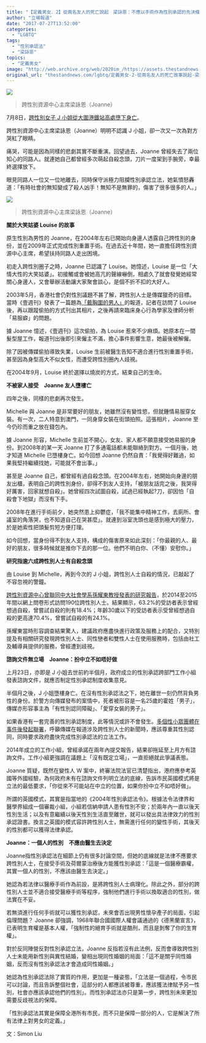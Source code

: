 ```yaml
---
title: "【定義男女．2】從兩名友人的死亡說起　梁詠恩：不應以手術作為性別承認的先決條件"
author: "立場報道"
date: "2017-07-27T13:52:00"
categories:
  - "LGBTQ"
tags:
  - "性別承認法"
  - "梁詠恩"
topics:
  - "定義男女"
image: "http://web.archive.org/web/2020im_/https://assets.thestandnews.com/media/photos/IMG_0677_beljB_EBkLz.png"
original_url: "thestandnews.com/lgbtq/定義男女-2-從兩名友人的死亡故事說起-梁詠恩-不應以手術作為性別承認的先決條件"
---
```

![](http://web.archive.org/web/2020im_/https://assets.thestandnews.com/media/photos/IMG_0677_beljB_EBkLz.png)
> 跨性別資源中心主席梁詠恩（Joanne）

7月8日，[跨性別女子 J 小姐從大圍港鐵站高處墮下身亡](../../lgbtq/%E8%B7%A8%E6%80%A7%E5%88%A5%E5%A5%B3%E5%AD%90%E8%87%AA%E6%AE%BA-%E6%80%A7%E5%B0%8F%E7%9C%BE%E8%81%AF%E7%BD%B2%E4%BF%83%E6%94%BF%E5%BA%9C%E7%AB%8B%E6%80%A7%E5%88%A5%E6%89%BF%E8%AA%8D%E6%B3%95-%E7%B1%B2%E5%82%B3%E5%AA%92%E5%B0%8A%E9%87%8D%E6%80%A7%E5%88%A5%E8%AA%8D%E5%90%8C/)。

跨性別資源中心主席梁詠恩（Joanne）明明不認識 J 小姐，卻一次又一次為對方哭紅了眼睛。

痛哭，可能是因為同樣的悲劇其實不斷重演。回望過去，Joanne 曾經失去了兩位知心的同路人。就連她自己都曾經多次萌起自殺念頭，刀片一度架到手腕旁，幸最終選擇放下。

眼見同路人一位又一位地離去，同時保守派極力阻攔性別承認立法，她氣憤怒轟道：「有時社會的無知變成了殺人凶手！無知不是無罪的，傷害了很多很多的人。」

![](http://web.archive.org/web/2020im_/https://assets.thestandnews.com/media/photos/IMG_0666_cxaaN_uaHg4.png)
> 跨性別資源中心主席梁詠恩（Joanne）

**關於大笑姑婆 Louise 的故事**

原生性別為男性的 Joanne，在2004年左右已開始向身邊人透露自己跨性別的身份，並在2009年正式完成性別重置手術。在過去近十年間，她一直擔任跨性別資源中心主席，希望扶持同路人走出困境。

初走入跨性別圈子之時，Joanne 已認識了 Louise。她憶述，Louise 是一位「大情大性的大笑姑婆」。初接觸或會被她高亢的聲線嚇倒，相處久了就會發覺她經常關心身邊人，又會舉辦活動讓大家聚會談心，是個不折不扣的大好人。

2003年5月，香港社會仍對性別議題不甚了解，跨性別人士是傳媒獵奇的目標。當時《壹週刊》發表了一篇題為[「戴胸圍的男人」](http://web.archive.org/web/20210917120232/http://hk.next.nextmedia.com/article/688/3291021)的報道，記者在訪問了 Louise 後，再以跟蹤偷拍的方式刊出其相片，之後再請來臨床身心行為學家及律師分析「易服癖」的問題。

據 Joanne 憶述，《壹週刊》這次偷拍，為 Louise 惹來不少麻煩。她原本在一間髮型屋工作，報道刊出後即引來僱主不滿，擔心事件影響生意，她最後被解僱。

除了因被傳媒偷拍導致失業，Louise 生前被醫生告知不適合進行性別重置手術，甚至因為身型高大不似女性，而遭受跨性別圈內人歧視。

在2004年9月，Louise 終於選擇以燒炭的方式，結束自己的生命。

**不被家人接受　Joanne 友人墮樓亡**

四年之後，同樣的悲劇再次發生。

Michelle 與 Joanne 是非常要好的朋友，她雖然沒有變性慾，但就鍾情易服穿女裝。有一次，二人特意到澳門，一同身穿女裝在街頭拍照。這張相片，Joanne 至今仍珍而重之放在錢包內。

據 Joanne 形容，Michelle 生前並不開心，女友、家人都不願意接受她易服的身份。到2008年的某一天 Joanne 打了多通電話都未能聯絡到對方。一個月後，她才知道 Michelle 已墮樓身亡。如今回想 Joanne 仍然自責：「我覺得好難過，如果我堅持繼續找她，可能就不會出事。」

甚至是 Joanne 自己，都曾經有過自殺念頭。在2004年左右，她開始向身邊的朋友出櫃，表明自己的跨性別身份，卻得不到友人支持，「被朋友話完之後，我哭得好厲害，回家就想自殺」。她曾經四次試圖自殺，試過已經執起?刀，卻因怕「自殺會下地獄」而沒有下手。

2008年在進行手術前夕，她突然患上抑鬱症，「我不能集中精神工作，去廁所、會議室的角落哭，也不知道自己在哭甚麼」。就連到浴室洗頭也是感到極大的壓力，於是她索性把頭髮剪短方便打理。

如今回想，當身份得不到友人支持，構成的傷害原來如此深刻：「你最親的人、最好的朋友，很多時候就是推你下去的那一位。他們不明白你、（不懂）安慰你。」

**研究指逾六成跨性別人士有自殺念頭**

由 Louise 到 Michelle，再到今次的 J 小姐，跨性別人士自殺的情況，已敲起了不容忽視的警鐘。

[跨性別資源中心曾聯同中大社會學系孫耀東教授發表的研究報告](http://web.archive.org/web/20210917120232/http://tgr.org.hk/joomla30/index.php/zh/2/2016-10-17-13-15-32)，於2014至2015年間以網上問卷形式訪問190位跨性別人士。結果顯示，63.2%的受訪者表示曾經想過自殺，曾嘗試自殺的則有18.4%；年齡30歲以下的受訪者表示受曾經想過自殺的更高達70.4%，曾嘗試自殺的有24.1%。

孫耀東當時形容調查結果驚人，建議政府應盡快進行政策及服務上的配合，又特別提及有相關研究發現跨性別人士、同性戀者和雙性人士在使用服務時，包括由社工及輔導員提供的服務，曾經遭到歧視。

**諮詢文件無立場　Joanne：扮中立不如唔好做**

上月23日，亦即是 J 小姐去世前約半個月，政府成立的性別承認跨部門工作小組發表諮詢文件，就應否制定性別承認制度收集意見。

半個月之後，J 小姐墮樓身亡。在沒有性別承認法之下，她在離世一刻仍然背負男性的身份。於警方向傳媒發布的案情中，死者被形容是一名25歲的霍姓「男子」，傳媒亦形容事主為「有性別認同障礙」、「愛穿女裝的男子」。

如果香港有一套完善的性別承認制度，此等情況或許不會發生。[多個性小眾團體在事件後發起聯署](../../lgbtq/%E8%B7%A8%E6%80%A7%E5%88%A5%E5%A5%B3%E5%AD%90%E8%87%AA%E6%AE%BA-%E6%80%A7%E5%B0%8F%E7%9C%BE%E8%81%AF%E7%BD%B2%E4%BF%83%E6%94%BF%E5%BA%9C%E7%AB%8B%E6%80%A7%E5%88%A5%E6%89%BF%E8%AA%8D%E6%B3%95-%E7%B1%B2%E5%82%B3%E5%AA%92%E5%B0%8A%E9%87%8D%E6%80%A7%E5%88%A5%E8%AA%8D%E5%90%8C/)，呼籲傳媒在報道涉及跨性別人士的新聞時，應該尊重其性別認同，同時要求政府盡快完成性別承認法的立法工作。

2014年成立的工作小組，曾經承諾在兩年內提交報告，結果卻拖延至上月方有諮詢文件。工作小組更強調在議題上「沒有既定立場」，一直拒絕就此爭議表態。

Joanne 質疑，既然在變性人 W 案中，終審法院法官已清楚指出，港府應參考英國等外國經驗，為何政府未有在諮詢文件列明立法的底線，告訴市民英國模式將是立法的最低要求，「你從來不可能站在中立的位置，如果你扮中立不如唔好做」。

所謂的英國模式，其實是指當地的《2004年性別承認法令》。根據法令法律界和醫學界組成一個審裁小組，小組若信納申請人患有性別不安；於兩年內一直以後天性別生活；以及有意繼續以後天性別生活直至離世，就可以發出具法律效力的性別承認證書。換言之英國的模式容許跨性別人士，無需進行任何的變性手術，其後天的性別都可以獲得法律承認。

**Joanne：一個人的性別　不應由醫生去決定**

Joanne指性別承認法在細節上仍有很多討論空間，但她的底線就是法律不應要求跨性別人士，在接受手術及荷爾蒙治療後方能獲性別承認：「這是一個醫療霸權，其實一個人的性別，不應該由醫生去決定。」

她認為若法律以醫療手術作為前設，是將跨性別人士病理化。除此之外，部分的跨性別人士並不適合接受醫療手術等程序，強制他們進行手術以換取適合的性別，做法實在不妥。

若無須進行任何手術就可以獲性別承認，未來會否出現男性懷孕產子的局面，引起倫理問題？ Joanne 卻強調，1968年聯合國國際人權會議通過的《德黑蘭宣言》，已表明生育權是基本人權，「強制性的絕育手術就是酷刑，而且是剝奪了你的生育權」。

對於反同陣營反對性別承認立法，Joanne 反指若沒有此法例，反而會導致跨性別人士未能用新性別與異性結婚，變相出現同性婚姻的局面：「這不是關乎同性婚姻，反而沒有性別承認法才會造成同性婚姻。」

她認為性別承認法除了實質的作用，更加是一種姿態，「立法是一個過程，令市民可以討論，而且告訴整個社會，這部分的人都應該被尊重，應該獲法律賦予另一性別，社會亦應該承認他們的性別」。而性別承認法亦只是第一步，跨性別未來更加需要反歧視法的保障。

「性別承認法其實是保障全港所有市民，而不只是保障一部分的人，它是解決了所有法律上對男女的定義。」

文：Simon Liu